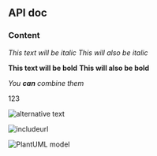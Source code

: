 ## API doc

### Content

*This text will be italic*
_This will also be italic_

**This text will be bold**
__This will also be bold__

_You **can** combine them_

123

![alternative text](http://www.plantuml.com/plantuml/proxy?src=https://raw.githubusercontent.com/KITSIlyaMiflig/Markdown-test/master/diagram1.uml)

![includeurl](http://www.plantuml.com/plantuml/proxy?src=https://raw.githubusercontent.com/KITSIlyaMiflig/Markdown-test/master/diagram2.uml?time=1)

![PlantUML model](http://www.plantuml.com/plantuml/proxy?src=https://raw.githubusercontent.com/KITSIlyaMiflig/Markdown-test/master/diagram2.uml?time=2)
